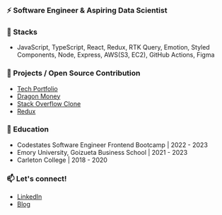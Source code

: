 ### ⚡ Software Engineer & Aspiring Data Scientist

### 🔨 Stacks 
- JavaScript, TypeScript, React, Redux, RTK Query, Emotion, Styled Components, Node, Express, AWS(S3, EC2), GitHub Actions, Figma

### 🌱 Projects / Open Source Contribution
- [Tech Portfolio](https://github.com/heeyeon-lim/portfolio) <br/>
- [Dragon Money](https://github.com/codestates-seb/seb42_main_023) <br/>
- [Stack Overflow Clone](https://github.com/codestates-seb/seb42_pre_015) <br/>
- [Redux](https://github.com/deminoth/redux/pull/18)

### 🔭 Education
- Codestates Software Engineer Frontend Bootcamp | 2022 - 2023
- Emory University, Goizueta Business School | 2021 - 2023
- Carleton College | 2018 - 2020

### 📫 Let's connect!
- [LinkedIn](https://www.linkedin.com/in/annehlim/)
- [Blog](https://heeyeon-lim.notion.site/50b67e02d3ce44988bc63e2e217ff1bc?v=d31b15bf7fcc48fc8dcda13b02074d09)

